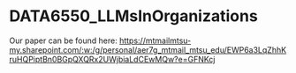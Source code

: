 # DATA6550_LLMsInOrganizations

Our paper can be found here: https://mtmailmtsu-my.sharepoint.com/:w:/g/personal/aer7g_mtmail_mtsu_edu/EWP6a3LqZhhKruHQPiptBn0BGpQXQRx2UWjbiaLdCEwMQw?e=GFNKcj
